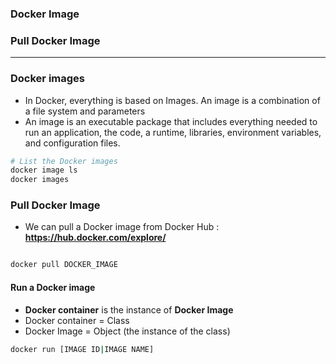 ### Docker Image
### Pull Docker Image

--------------------------------------------------------------------------------------------

### Docker images

* In Docker, everything is based on Images. An image is a combination of a file system and parameters
* An image is an executable package that includes everything needed to run an application, the code, a runtime, libraries, environment variables, and configuration files.

```sh
# List the Docker images
docker image ls
docker images
```

### Pull Docker Image

* We can pull a Docker image from Docker Hub : **https://hub.docker.com/explore/**

```sh

docker pull DOCKER_IMAGE

```

#### Run a Docker image

* **Docker container** is the instance of **Docker Image**
* Docker container = Class
* Docker Image = Object (the instance of the class)

```sh
docker run [IMAGE ID|IMAGE NAME]
```
